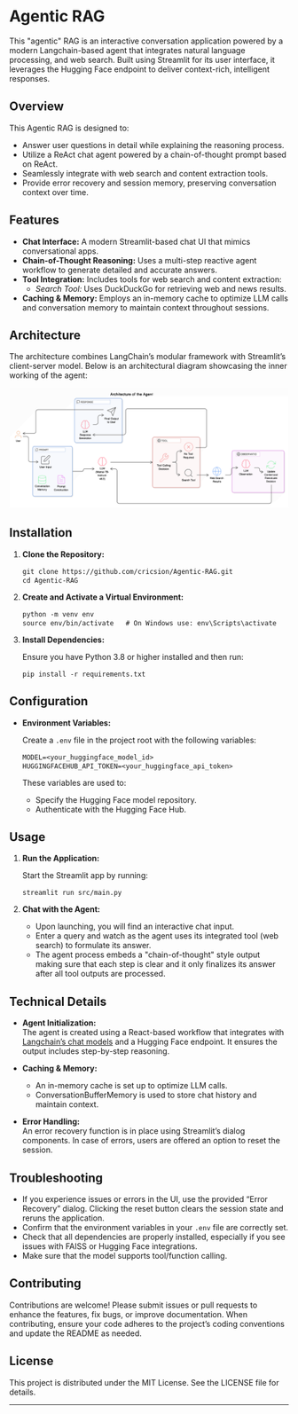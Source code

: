 # Agentic RAG

This "agentic" RAG is an interactive conversation application powered by a modern Langchain-based agent that integrates natural language processing, and web search. Built using Streamlit for its user interface, it leverages the Hugging Face endpoint to deliver context-rich, intelligent responses.

## Overview

This Agentic RAG is designed to:
- Answer user questions in detail while explaining the reasoning process.
- Utilize a ReAct chat agent powered by a chain-of-thought prompt based on ReAct.
- Seamlessly integrate with web search and content extraction tools.
- Provide error recovery and session memory, preserving conversation context over time.

## Features

- **Chat Interface:** A modern Streamlit-based chat UI that mimics conversational apps.
- **Chain-of-Thought Reasoning:** Uses a multi-step reactive agent workflow to generate detailed and accurate answers.
- **Tool Integration:** Includes tools for web search and content extraction:
  - *Search Tool:* Uses DuckDuckGo for retrieving web and news results.
- **Caching & Memory:** Employs an in-memory cache to optimize LLM calls and conversation memory to maintain context throughout sessions.

## Architecture

The architecture combines LangChain’s modular framework with Streamlit’s client-server model. Below is an architectural diagram showcasing the inner working of the agent:

![Architecture of the Agent](assets/architecture.png)

## Installation

1. **Clone the Repository:**

   ```
   git clone https://github.com/cricsion/Agentic-RAG.git
   cd Agentic-RAG
   ```

2. **Create and Activate a Virtual Environment:**

   ```
   python -m venv env
   source env/bin/activate   # On Windows use: env\Scripts\activate
   ```

3. **Install Dependencies:**

   Ensure you have Python 3.8 or higher installed and then run:

   ```
   pip install -r requirements.txt
   ```

## Configuration

- **Environment Variables:**

   Create a `.env` file in the project root with the following variables:

   ```
   MODEL=<your_huggingface_model_id>
   HUGGINGFACEHUB_API_TOKEN=<your_huggingface_api_token>
   ```

   These variables are used to:
   - Specify the Hugging Face model repository.
   - Authenticate with the Hugging Face Hub.


## Usage

1. **Run the Application:**

   Start the Streamlit app by running:

   ```
   streamlit run src/main.py
   ```

2. **Chat with the Agent:**

   - Upon launching, you will find an interactive chat input.
   - Enter a query and watch as the agent uses its integrated tool (web search) to formulate its answer.
   - The agent process embeds a "chain-of-thought" style output making sure that each step is clear and it only finalizes its answer after all tool outputs are processed.

## Technical Details

- **Agent Initialization:**  
  The agent is created using a React-based workflow that integrates with [Langchain’s chat models](https://github.com/hwchase17/langchain) and a Hugging Face endpoint. It ensures the output includes step-by-step reasoning.

- **Caching & Memory:**  
  - An in-memory cache is set up to optimize LLM calls.
  - ConversationBufferMemory is used to store chat history and maintain context.

- **Error Handling:**  
  An error recovery function is in place using Streamlit’s dialog components. In case of errors, users are offered an option to reset the session.

## Troubleshooting

- If you experience issues or errors in the UI, use the provided “Error Recovery” dialog. Clicking the reset button clears the session state and reruns the application.
- Confirm that the environment variables in your `.env` file are correctly set.
- Check that all dependencies are properly installed, especially if you see issues with FAISS or Hugging Face integrations.
- Make sure that the model supports tool/function calling.

## Contributing

Contributions are welcome! Please submit issues or pull requests to enhance the features, fix bugs, or improve documentation. When contributing, ensure your code adheres to the project’s coding conventions and update the README as needed.

## License

This project is distributed under the MIT License. See the LICENSE file for details.

---
